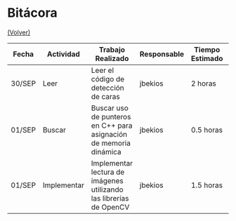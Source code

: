 # Bitácora

[(Volver)](README.md)

| Fecha  | Actividad | Trabajo Realizado | Responsable | Tiempo Estimado | Tiempo Real |
|--------|-----------|-------------------|-------------|-----------------|-------------|
| 30/SEP | Leer      | Leer el código de detección de caras| jbekios     | 2 horas    | 4 horas |
| 01/SEP | Buscar    | Buscar uso de punteros en C++ para asignación de memoria dinámica | jbekios |  0.5 horas | 0.3 horas |
| 01/SEP | Implementar | Implementar lectura de imágenes utilizando las librerías de OpenCV | jbekios | 1.5 horas | 2 horas |
